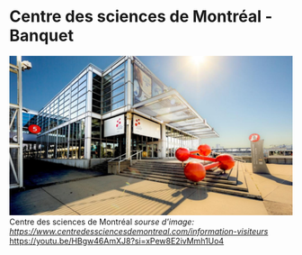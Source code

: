# Centre des sciences de Montréal - Banquet

![photo](medias/Centre_edifice.jpeg)
Centre des sciences de Montréal *sourse d'image: https://www.centredessciencesdemontreal.com/information-visiteurs*
https://youtu.be/HBgw46AmXJ8?si=xPew8E2ivMmh1Uo4
